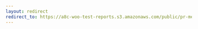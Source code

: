 ```yaml
---
layout: redirect
redirect_to: https://a8c-woo-test-reports.s3.amazonaws.com/public/pr-merge/44309/api/index.html
---
```

